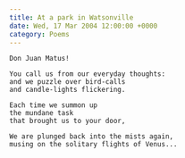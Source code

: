 ```yaml
---
title: At a park in Watsonville
date: Wed, 17 Mar 2004 12:00:00 +0000
category: Poems
---
```


    Don Juan Matus!

    You call us from our everyday thoughts:  
    and we puzzle over bird-calls  
    and candle-lights flickering.

    Each time we summon up  
    the mundane task  
    that brought us to your door,

    We are plunged back into the mists again,  
    musing on the solitary flights of Venus...


